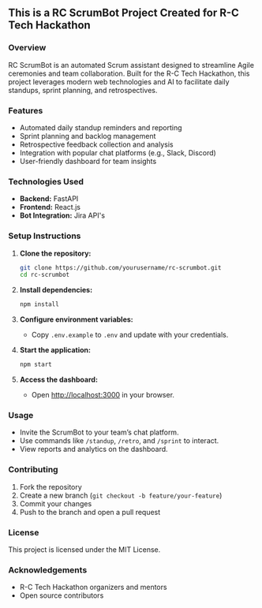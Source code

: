 ## This is a RC ScrumBot Project Created for R-C Tech Hackathon
  
### Overview
RC ScrumBot is an automated Scrum assistant designed to streamline Agile ceremonies and team collaboration. Built for the R-C Tech Hackathon, this project leverages modern web technologies and AI to facilitate daily standups, sprint planning, and retrospectives.

### Features
- Automated daily standup reminders and reporting
- Sprint planning and backlog management
- Retrospective feedback collection and analysis
- Integration with popular chat platforms (e.g., Slack, Discord)
- User-friendly dashboard for team insights

### Technologies Used
- **Backend:** FastAPI
- **Frontend:** React.js
- **Bot Integration:** Jira API's


### Setup Instructions

1. **Clone the repository:**
   ```bash
   git clone https://github.com/yourusername/rc-scrumbot.git
   cd rc-scrumbot
   ```

2. **Install dependencies:**
   ```bash
   npm install
   ```

3. **Configure environment variables:**
   - Copy `.env.example` to `.env` and update with your credentials.

4. **Start the application:**
   ```bash
   npm start
   ```

5. **Access the dashboard:**
   - Open [http://localhost:3000](http://localhost:3000) in your browser.

### Usage

- Invite the ScrumBot to your team’s chat platform.
- Use commands like `/standup`, `/retro`, and `/sprint` to interact.
- View reports and analytics on the dashboard.

### Contributing

1. Fork the repository
2. Create a new branch (`git checkout -b feature/your-feature`)
3. Commit your changes
4. Push to the branch and open a pull request

### License

This project is licensed under the MIT License.

### Acknowledgements

- R-C Tech Hackathon organizers and mentors
- Open source contributors
